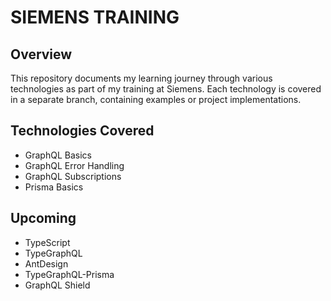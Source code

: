 # SIEMENS TRAINING

## Overview

This repository documents my learning journey through various technologies as part of my training at Siemens. Each technology is covered in a separate branch, containing examples or project implementations.

## Technologies Covered

- GraphQL Basics
- GraphQL Error Handling
- GraphQL Subscriptions
- Prisma Basics

## Upcoming

- TypeScript
- TypeGraphQL
- AntDesign
- TypeGraphQL-Prisma
- GraphQL Shield
